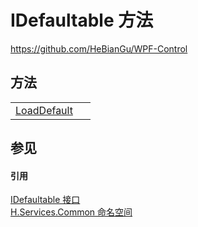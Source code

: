 # IDefaultable 方法
https://github.com/HeBianGu/WPF-Control



## 方法
<table>
<tr>
<td><a href="34f88216-6241-5406-a943-2de2de5b2304">LoadDefault</a></td>
<td> </td></tr>
</table>

## 参见


#### 引用
<a href="ff593060-f243-a261-80cc-5b347f9d9d4d">IDefaultable 接口</a>  
<a href="b9cdd84f-6623-a51a-f53b-465103ced202">H.Services.Common 命名空间</a>  
